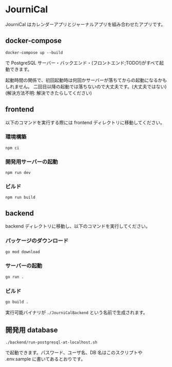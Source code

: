 # JourniCal

JourniCal はカレンダーアプリとジャーナルアプリを組み合わせたアプリです。

## docker-compose

```
docker-compose up --build
```

で PostgreSQL サーバー・バックエンド・(フロントエンド;TODO!)がすべて起動できます。

起動時間の関係で、初回起動時は何回かサーバーが落ちてからの起動になるかもしれません。
二回目以降の起動では落ちないので大丈夫です。(大丈夫ではない) (解決方法不明: 解決できたらしてください)

## frontend

以下のコマンドを実行する際には frontend ディレクトリに移動してください。

### 環境構築

```
npm ci
```

### 開発用サーバーの起動

```
npm run dev
```

### ビルド

```
npm run build
```

## backend

backend ディレクトリに移動し、以下のコマンドを実行してください。

### パッケージのダウンロード

```sh
go mod download
```

### サーバーの起動

```sh
go run .
```

### ビルド

```sh
go build .
```

実行可能バイナリが `./JourniCalBackend` という名前で生成されます。

## 開発用 database

```sh
./backend/run-postgresql-at-localhost.sh
```

で起動できます。パスワード、ユーザ名、DB 名はこのスクリプトや .env.sample に書いてあるとおりです。
